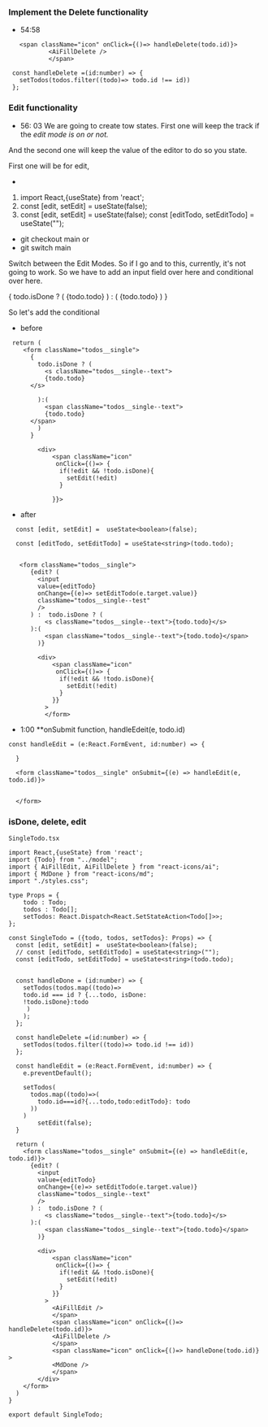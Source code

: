  ### Implement the Delete functionality

 - 54:58 

 ```tsx
    <span className="icon" onClick={()=> handleDelete(todo.id)}>
            <AiFillDelete />
            </span>
 ```

 ```tsx
  const handleDelete =(id:number) => {
    setTodos(todos.filter((todo)=> todo.id !== id))
  };
 ```

 ### Edit functionality
 - 56: 03
 We are going to create tow states.
 First one will keep the track if the 
 *edit mode is on or not.*

 And the second one will keep the value of
 the editor to do so you state.

 First one will be for edit, 

-
1. import React,{useState} from 'react';
2.  const [edit, setEdit] =  useState<boolean>(false);
3.  const [edit, setEdit] =  useState<boolean>(false);
    const [editTodo, setEditTodo] = useState<string>("");

- git checkout main
 or 
 - git switch main


Switch between the Edit Modes. So if I go and to this, currently, it's not going to work.
So we have to add an input field over here and conditional over here.

{ todo.isDone ? ( {todo.todo} ) : ( {todo.todo} ) }

So let's add the conditional

- before
```tsx
 return (
    <form className="todos__single">
      {
        todo.isDone ? (
          <s className="todos__single--text">
          {todo.todo}
      </s>

        ):(
          <span className="todos__single--text">
          {todo.todo}
      </span>
        )
      }
    
        <div>
            <span className="icon"
             onClick={()=> {
              if(!edit && !todo.isDone){
                setEdit(!edit)
              }

            }}>
```

- after

```tsx
  const [edit, setEdit] =  useState<boolean>(false);

  const [editTodo, setEditTodo] = useState<string>(todo.todo);


   <form className="todos__single">
      {edit? (
        <input 
        value={editTodo}
        onChange={(e)=> setEditTodo(e.target.value)}
        className="todos__single--test"
        />
      ) :  todo.isDone ? (
          <s className="todos__single--text">{todo.todo}</s>
      ):(
          <span className="todos__single--text">{todo.todo}</span>
        )}
    
        <div>
            <span className="icon"
             onClick={()=> {
              if(!edit && !todo.isDone){
                setEdit(!edit)
              }
            }}
          >
          </form>

```

- 1:00 **onSubmit function, 
handleEdeit(e, todo.id)

```tsx
const handleEdit = (e:React.FormEvent, id:number) => {

  }

```

```tsx
  <form className="todos__single" onSubmit={(e) => handleEdit(e, todo.id)}>
  
  
  </form>
```

###   isDone, delete, edit 

```tsx
SingleTodo.tsx

import React,{useState} from 'react';
import {Todo} from "../model";
import { AiFillEdit, AiFillDelete } from "react-icons/ai";
import { MdDone } from "react-icons/md";
import "./styles.css";

type Props = {
    todo : Todo;
    todos : Todo[];
    setTodos: React.Dispatch<React.SetStateAction<Todo[]>>;
};

const SingleTodo = ({todo, todos, setTodos}: Props) => {
  const [edit, setEdit] =  useState<boolean>(false);
  // const [editTodo, setEditTodo] = useState<string>("");
  const [editTodo, setEditTodo] = useState<string>(todo.todo);
 

  const handleDone = (id:number) => {
    setTodos(todos.map((todo)=> 
    todo.id === id ? {...todo, isDone:
    !todo.isDone}:todo
     )
    );
  };

  const handleDelete =(id:number) => {
    setTodos(todos.filter((todo)=> todo.id !== id))
  };

  const handleEdit = (e:React.FormEvent, id:number) => {
    e.preventDefault();

    setTodos(
      todos.map((todo)=>(
        todo.id===id?{...todo,todo:editTodo}: todo
      ))
    )
        setEdit(false);
  }

  return (
    <form className="todos__single" onSubmit={(e) => handleEdit(e, todo.id)}>
      {edit? (
        <input 
        value={editTodo}
        onChange={(e)=> setEditTodo(e.target.value)}
        className="todos__single--text"
        />
      ) :  todo.isDone ? (
          <s className="todos__single--text">{todo.todo}</s>
      ):(
          <span className="todos__single--text">{todo.todo}</span>
        )}
    
        <div>
            <span className="icon"
             onClick={()=> {
              if(!edit && !todo.isDone){
                setEdit(!edit)
              }
            }}
          >
            <AiFillEdit />
            </span>
            <span className="icon" onClick={()=> handleDelete(todo.id)}>
            <AiFillDelete />
            </span>
            <span className="icon" onClick={()=> handleDone(todo.id)} >
            <MdDone />
            </span>
        </div>
    </form>
  )
}

export default SingleTodo;
```


 